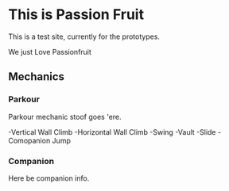 # This is Passion Fruit

This is a test site, currently for the prototypes.

We just Love Passionfruit

## Mechanics

### Parkour

Parkour mechanic stoof goes 'ere.

-Vertical Wall Climb
-Horizontal Wall Climb
-Swing
-Vault
-Slide
-Comopanion Jump

### Companion

Here be companion info.


